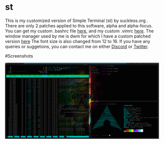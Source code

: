 # st

This is my customized version of Simple Terminal (st) by suckless.org . There are only 2 patches applied to this software, alpha and alpha-focus.
You can get my custom .bashrc file [here](https://gist.github.com/Cipher7/3a22688aec923237637c2c08dc417f3a), 
and my custom .vimrc [here](https://gist.github.com/Cipher7/9b27a13089ddf3a48b087f83e8f3f28d). The window manager used by me is dwm for which I have a custom
patched version [here](https://github.com/Cipher7/dwm/)
The font size is also changed from 12 to 16. If you have any queries or suggetions, you can contact me on either [Discord](https://discordapp.com/users/706779776349765722) or [Twitter](https://twitter.com/xCipher007).

#Screenshots

![Fullscreen](images/fullscreen-st.png)
